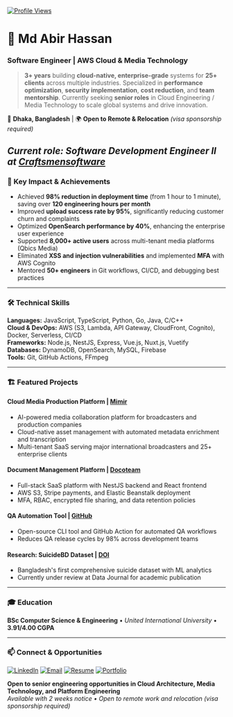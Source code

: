 [![Profile Views](https://komarev.com/ghpvc/?username=XAbirHasan&color=brightgreen)](https://github.com/XAbirHasan)

# 👋 Md Abir Hassan

### Software Engineer  | AWS Cloud & Media Technology

> **3+ years** building **cloud-native, enterprise-grade** systems for **25+ clients** across multiple industries. Specialized in **performance optimization**, **security implementation**, **cost reduction**, and **team mentorship**. Currently seeking **senior roles** in Cloud Engineering / Media Technology to scale global systems and drive innovation.

📍 **Dhaka, Bangladesh** | 🌍 **Open to Remote & Relocation** _(visa sponsorship required)_

_Current role: Software Development Engineer II at [Craftsmensoftware](https://www.craftsmensoftware.com/)_
---

### 🚀 Key Impact & Achievements

- Achieved **98% reduction in deployment time** (from 1 hour to 1 minute), saving over **120 engineering hours per month**
- Improved **upload success rate by 95%**, significantly reducing customer churn and complaints
- Optimized **OpenSearch performance by 40%**, enhancing the enterprise user experience
- Supported **8,000+ active users** across multi-tenant media platforms (Qbics Media)
- Eliminated **XSS and injection vulnerabilities** and implemented **MFA** with AWS Cognito
- Mentored **50+ engineers** in Git workflows, CI/CD, and debugging best practices

---

### 🛠️ Technical Skills

**Languages:** JavaScript, TypeScript, Python, Go, Java, C/C++  
**Cloud & DevOps:** AWS (S3, Lambda, API Gateway, CloudFront, Cognito), Docker, Serverless, CI/CD  
**Frameworks:** Node.js, NestJS, Express, Vue.js, Nuxt.js, Vuetify  
**Databases:** DynamoDB, OpenSearch, MySQL, Firebase  
**Tools:** Git, GitHub Actions, FFmpeg

---

### 🏗️ Featured Projects

#### **Cloud Media Production Platform** | [Mimir](https://onemimir.com/)
- AI-powered media collaboration platform for broadcasters and production companies
- Cloud-native asset management with automated metadata enrichment and transcription
- Multi-tenant SaaS serving major international broadcasters and 25+ enterprise clients

#### **Document Management Platform** | [Docoteam](https://docoteam.com)
- Full-stack SaaS platform with NestJS backend and React frontend
- AWS S3, Stripe payments, and Elastic Beanstalk deployment
- MFA, RBAC, encrypted file sharing, and data retention policies

#### **QA Automation Tool** | [GitHub](https://github.com/XAbirHasan/qa-tool)
- Open-source CLI tool and GitHub Action for automated QA workflows
- Reduces QA release cycles by 98% across development teams

#### **Research: SuicideBD Dataset** | [DOI](https://doi.org/10.6084/m9.figshare.20222724)
- Bangladesh's first comprehensive suicide dataset with ML analytics
- Currently under review at Data Journal for academic publication

---

### 🎓 Education
**BSc Computer Science & Engineering** • *United International University* • **3.91/4.00 CGPA**

---

### 📫 Connect & Opportunities

[![LinkedIn](https://img.shields.io/badge/LinkedIn-0077B5?style=flat&logo=linkedin&logoColor=white)](https://www.linkedin.com/in/abir-hassan) [![Email](https://img.shields.io/badge/Email-D14836?style=flat&logo=gmail&logoColor=white)](mailto:abirhassanalrabbi4005@gmail.com) [![Resume](https://img.shields.io/badge/Resume-4285F4?style=flat&logo=googledrive&logoColor=white)](https://drive.google.com/file/d/1g35IrOER2g90p95MGBu8Tjj_vOzOS83w/view?usp=sharing) [![Portfolio](https://img.shields.io/badge/Portfolio-FF0000?style=flat&logo=youtube&logoColor=white)](https://www.youtube.com/playlist?list=PLwG9xO6t87mBU9-YydbRBPbUIpU3barpw)

**Open to senior engineering opportunities in Cloud Architecture, Media Technology, and Platform Engineering**  
*Available with 2 weeks notice • Open to remote work and relocation _(visa sponsorship required)_*
